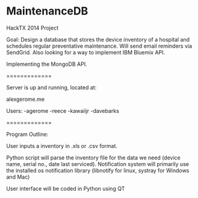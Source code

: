 MaintenanceDB
=============

HackTX 2014 Project

Goal: Design a database that stores the device inventory of a hospital
and schedules regular preventative maintenance. Will send email reminders
via SendGrid. Also looking for a way to implement IBM Bluemix API.

Implementing the MongoDB API.

=============

Server is up and running, located at:

alexgerome.me


Users:
-agerome
-reece
-kawaiijr
-davebarks

=============

Program Outline:

User inputs a inventory in .xls or .csv format.

Python script will parse the inventory file for the data we need (device name, 
serial no., date last serviced). Notification system will primarily use the 
installed os notification library (libnotify for linux, systray for Windows and Mac)

User interface will be coded in Python using QT
